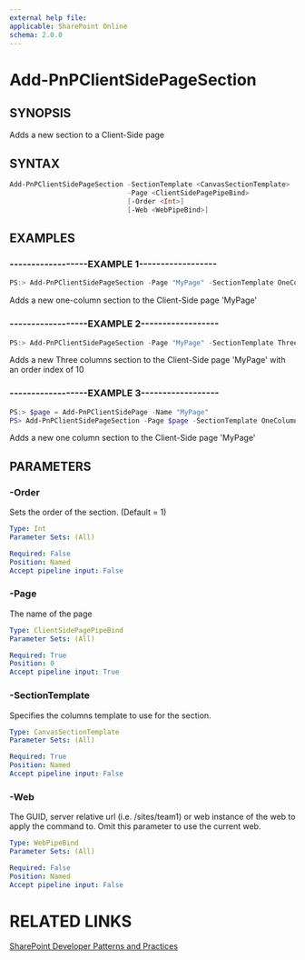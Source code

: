 ```yaml
---
external help file:
applicable: SharePoint Online
schema: 2.0.0
---
```

# Add-PnPClientSidePageSection

## SYNOPSIS
Adds a new section to a Client-Side page

## SYNTAX 

```powershell
Add-PnPClientSidePageSection -SectionTemplate <CanvasSectionTemplate>
                             -Page <ClientSidePagePipeBind>
                             [-Order <Int>]
                             [-Web <WebPipeBind>]
```

## EXAMPLES

### ------------------EXAMPLE 1------------------
```powershell
PS:> Add-PnPClientSidePageSection -Page "MyPage" -SectionTemplate OneColumn
```

Adds a new one-column section to the Client-Side page 'MyPage'

### ------------------EXAMPLE 2------------------
```powershell
PS:> Add-PnPClientSidePageSection -Page "MyPage" -SectionTemplate ThreeColumn -Order 10
```

Adds a new Three columns section to the Client-Side page 'MyPage' with an order index of 10

### ------------------EXAMPLE 3------------------
```powershell
PS:> $page = Add-PnPClientSidePage -Name "MyPage"
PS> Add-PnPClientSidePageSection -Page $page -SectionTemplate OneColumn
```

Adds a new one column section to the Client-Side page 'MyPage'

## PARAMETERS

### -Order
Sets the order of the section. (Default = 1)

```yaml
Type: Int
Parameter Sets: (All)

Required: False
Position: Named
Accept pipeline input: False
```

### -Page
The name of the page

```yaml
Type: ClientSidePagePipeBind
Parameter Sets: (All)

Required: True
Position: 0
Accept pipeline input: True
```

### -SectionTemplate
Specifies the columns template to use for the section.

```yaml
Type: CanvasSectionTemplate
Parameter Sets: (All)

Required: True
Position: Named
Accept pipeline input: False
```

### -Web
The GUID, server relative url (i.e. /sites/team1) or web instance of the web to apply the command to. Omit this parameter to use the current web.

```yaml
Type: WebPipeBind
Parameter Sets: (All)

Required: False
Position: Named
Accept pipeline input: False
```

# RELATED LINKS

[SharePoint Developer Patterns and Practices](http://aka.ms/sppnp)